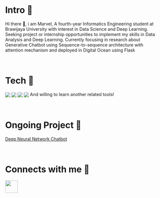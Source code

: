 # Intro 🧑
Hi there 👋, i am Marvel, A fourth-year Informatics Engineering student at Brawijaya University with interest in Data Science and Deep Learning. Seeking project or internship opportunities to implement my skills in Data Analysis and Deep Learning. Currently focusing in research about Generative Chatbot using Sequence-to-sequence architecture with attention mechanism and deployed in Digital Ocean using Flask
<br>
<br>
<br>
# Tech 🧰
<a href="https://www.python.org/" target="blank"><img align="center" src="https://img.shields.io/badge/-Python-00001F?style=flat-square&labelColor=C1BEBC&logo=python"/></a>
<a href="https://pytorch.org/" target="blank"><img align="center" src="https://img.shields.io/badge/-Pytorch-E94C2A?style=flat-square&labelColor=C1BEBC&logo=pytorch"/></a>
<a href="https://flask.palletsprojects.com/en/2.0.x/" target="blank"><img align="center" src="https://img.shields.io/badge/-Flask-B9B1AC?style=flat-square&labelColor=000000&logo=flask"/></a>
<a href="https://git-scm.com/" target="blank"><img align="center" src="https://img.shields.io/badge/-Git-00446F?style=flat-square&labelColor=C1BEBC&logo=git"/></a>
And willing to learn another related tools!
<br><br><br>
# Ongoing Project 🎯
<a href = "https://github.com/marveltimothyy/Chatbot_Deploy">Deep Neural Network Chatbot</a>
<br><br><br>
# Connects with me 🤝
<a href="https://www.linkedin.com/in/marvelmanullang/" target="blank"><img align="center" src="https://cdn-icons-png.flaticon.com/512/174/174857.png" height="40" /></a>
